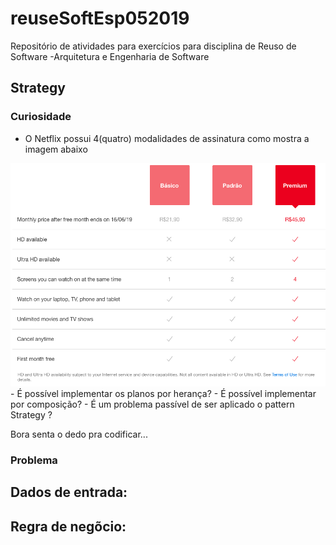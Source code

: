 # reuseSoftEsp052019
Repositório de atividades para exercícios para disciplina de Reuso de Software -Arquitetura e Engenharia de Software

## Strategy

### Curiosidade
- O Netflix possui 4(quatro) modalidades de assinatura como mostra a imagem abaixo
<img src="planosNetflix.png">
- É possível implementar os planos por herança?
- É possível implementar por composição?
- É um problema passível de ser aplicado o pattern Strategy ?

Bora senta o dedo pra codificar... 

### Problema
Dados de entrada:
- 

Regra de negõcio: 
- 
